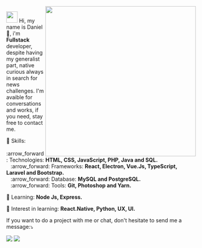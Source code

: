 
<img src="https://media.giphy.com/media/L8K62iTDkzGX6/giphy.gif" min-width="400px" max-width="400px" width="400px" align="right">

<p align="left">
  <img src="https://media.giphy.com/media/3og0IAzB7lmOo2q0Ss/giphy.gif" height="30px width="30px" >
  Hi, my name is Daniel 🌱, i'm <strong>Fullstack</strong> developer, despite having my generalist part, native curious always in search for news challenges. I'm avaible for conversations and works, if you need, stay free to contact me.
</p>

<p align="left">
  💬 Skills: <br>
      &nbsp;&nbsp; :arrow_forward:	Technologies: <strong>HTML, CSS, JavaScript, PHP, Java and SQL.</strong> <br>
      &nbsp;&nbsp; :arrow_forward: Frameworks: <strong>React, Electron, Vue.Js, TypeScript, Laravel and Bootstrap.</strong> <br>
      &nbsp;&nbsp; :arrow_forward:	Database: <strong>MySQL and PostgreSQL.</strong> <br>
      &nbsp;&nbsp; :arrow_forward:	Tools:   <strong>Git, Photoshop and Yarn.</strong> <br>
</p>

<p align="left">
  💬 Learning: <strong>Node Js, Express.</strong>
</p>

<p align="left">
  💬 Interest in learning: <strong>React.Native, Python, UX, UI.</strong>
</p>

<p align="left">
    If you want to do a project with me or chat, don't hesitate to send me a message:⤵️
</p>

<p align="left">
  <a href="https://www.instagram.com/lost_dsf/" alt="Instagram">
  <img src="https://img.shields.io/badge/-Instagram-DF0174?style=for-the-badge&logo=instagram&logoColor=white&link=https://www.instagram.com/lost_dsf/"/></a>
  
  <a href="https://www.linkedin.com/in/daniel-soaress" alt="Linkedin">
  <img src="https://img.shields.io/badge/-Linkedin-0e76a8?style=for-the-badge&logo=Linkedin&logoColor=white&link=https://www.linkedin.com/in/daniel-soaress/"/></a>

</p> 

<!--
**DanielSoaress/DanielSoaress** is a ✨ _special_ ✨ repository because its `README.md` (this file) appears on your GitHub profile.

Here are some ideas to get you started:

- 🔭 I’m currently working on ...
- 🌱 I’m currently learning ...
- 👯 I’m looking to collaborate on ...
- 🤔 I’m looking for help with ...
- 💬 Ask me about ...
- 📫 How to reach me: ...
- 😄 Pronouns: ...
- ⚡ Fun fact: ...
-->
